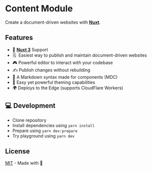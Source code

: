 # Content Module

Create a document-driven websites with [**Nuxt**](https://v3.nuxtjs.org).

## Features

- 💚 [**Nuxt 3**](https://v3.nuxtjs.org) Support
- 🗒  Easiest way to publish and maintain document-driven websites
- 🎮 Powerful editor to interact with your codebase
- ✍️ Publish changes without rebuilding
- 🚀 A Markdown syntax made for components (MDC)
- 💄 Easy yet powerful theming capabilities
- 🌍 Deploys to the Edge (supports CloudFlare Workers)

## 💻 Development

- Clone repository
- Install dependencies using `yarn install`
- Prepare using `yarn dev:prepare`
- Try playground using `yarn dev`

## License

[MIT](./LICENSE) - Made with 💚
